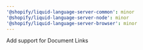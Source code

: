 ```yaml
---
'@shopify/liquid-language-server-common': minor
'@shopify/liquid-language-server-node': minor
'@shopify/liquid-language-server-browser': minor
---
```


Add support for Document Links

